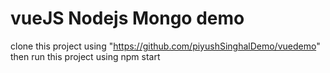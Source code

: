 # vueJS Nodejs Mongo demo
clone this project using 
"https://github.com/piyushSinghalDemo/vuedemo"
then run this project using 
npm start
